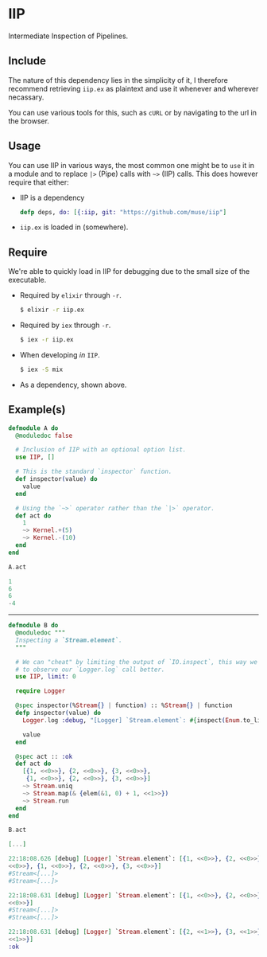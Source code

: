 # IIP

Intermediate Inspection of Pipelines.

## Include

The nature of this dependency lies in the simplicity of it, I therefore
recommend retrieving `iip.ex` as plaintext and use it whenever and wherever
necassary.

You can use various tools for this, such as `cURL` or by navigating to the
url in the browser.

## Usage

You can use IIP in various ways, the most common one might be to `use` it in a
module and to replace `|>` (Pipe) calls with `~>` (IIP) calls. This does
however require that either:

* IIP is a dependency
  ```elixir
  defp deps, do: [{:iip, git: "https://github.com/muse/iip"]
  ```

* `iip.ex` is loaded in (somewhere).

## Require

We're able to quickly load in IIP for debugging due to the small size of the
executable.

* Required by `elixir` through `-r`.
  ```bash
  $ elixir -r iip.ex
  ```

* Required by `iex` through `-r`.
  ```bash
  $ iex -r iip.ex
  ```

* When developing *in* `IIP`.
  ```bash
  $ iex -S mix
  ```

* As a dependency, shown above.

## Example(s)

```elixir
defmodule A do
  @moduledoc false

  # Inclusion of IIP with an optional option list.
  use IIP, []

  # This is the standard `inspector` function.
  def inspector(value) do
    value
  end

  # Using the `~>` operator rather than the `|>` operator.
  def act do
    1
    ~> Kernel.+(5)
    ~> Kernel.-(10)
  end
end

A.act
```

```elixir
1
6
6
-4
```

-----

```elixir
defmodule B do
  @moduledoc """
  Inspecting a `Stream.element`.
  """

  # We can "cheat" by limiting the output of `IO.inspect`, this way we're able
  # to observe our `Logger.log` call better.
  use IIP, limit: 0

  require Logger

  @spec inspector(%Stream{} | function) :: %Stream{} | function
  defp inspector(value) do
    Logger.log :debug, "[Logger] `Stream.element`: #{inspect(Enum.to_list value)}"

    value
  end

  @spec act :: :ok
  def act do
    [{1, <<0>>}, {2, <<0>>}, {3, <<0>>},
     {1, <<0>>}, {2, <<0>>}, {3, <<0>>}]
    ~> Stream.uniq
    ~> Stream.map(& {elem(&1, 0) + 1, <<1>>})
    ~> Stream.run
  end
end

B.act
```

```elixir
[...]

22:18:08.626 [debug] [Logger] `Stream.element`: [{1, <<0>>}, {2, <<0>>}, {3,
<<0>>}, {1, <<0>>}, {2, <<0>>}, {3, <<0>>}]
#Stream<[...]>
#Stream<[...]>

22:18:08.631 [debug] [Logger] `Stream.element`: [{1, <<0>>}, {2, <<0>>}, {3,
<<0>>}]
#Stream<[...]>
#Stream<[...]>

22:18:08.631 [debug] [Logger] `Stream.element`: [{2, <<1>>}, {3, <<1>>}, {4,
<<1>>}]
:ok
```
